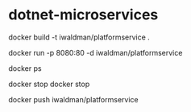 # dotnet-microservices

docker build -t iwaldman/platformservice .

docker run -p 8080:80 -d iwaldman/platformservice

docker ps

docker stop <container id>
docker stop <container id>

docker push iwaldman/platformservice
